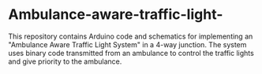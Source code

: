 # Ambulance-aware-traffic-light-
This repository contains Arduino code and schematics for implementing an "Ambulance Aware Traffic Light System" in a 4-way junction. The system uses binary code transmitted from an ambulance to control the traffic lights and give priority to the ambulance.
